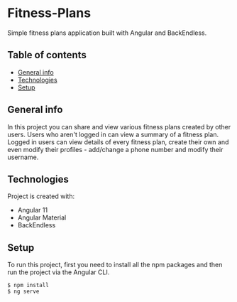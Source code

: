 # Fitness-Plans

Simple fitness plans application built with Angular and BackEndless.

## Table of contents
* [General info](#general-info)
* [Technologies](#technologies)
* [Setup](#setup)

## General info
In this project you can share and view various fitness plans created by other users. Users who aren't logged in can view a summary of a fitness plan. Logged in users can view details of every fitness plan, create their own and even modify their profiles - add/change a phone number and modify their username.
	
## Technologies
Project is created with:
* Angular 11
* Angular Material
* BackEndless
	
## Setup
To run this project, first you need to install all the npm packages and then run the project via the Angular CLI.

```
$ npm install
$ ng serve
```